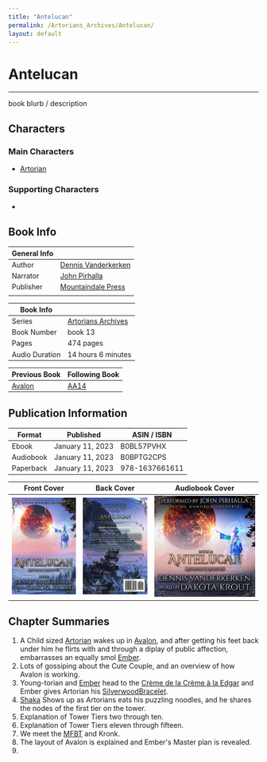 ```yaml
---
title: "Antelucan"
permalink: /Artorians_Archives/Antelucan/
layout: default
---
```



# Antelucan
---
book blurb / description

## Characters

### Main Characters
-   [Artorian](../../_Characters/ArtoriansArchives/Artorian.md)

### Supporting Characters
-  

## Book Info

| General Info |  |
|---|---|
| Author| [Dennis Vanderkerken](../../_Lexicon/DennisVanderkerken.md) |
| Narrator| [John Pirhalla](../../_Lexicon/JohnPirhalla.md) |
| Publisher |[Mountaindale Press](../../_Lexicon/MountaindalePress.md) |
| |  |

| Book Info |  |
|---|---|
| Series | [Artorians Archives](../ArtoriansArchives/ArtoriansArchives.md) |
| Book Number | book 13 |
| Pages | 474 pages |
| Audio Duration| 14 hours 6 minutes |

| Previous Book | Following Book |
|---|---|
| [Avalon](Avalon.md) | [AA14](../ArtoriansArchives/AA14.md) |

## Publication Information

| Format | Published | ASIN / ISBN |
|---|---|---|
| Ebook | January 11, 2023 | B0BL57PVHX |
| Audiobook | January 11, 2023 | B0BPTG2CPS |
| Paperback | January 11, 2023 | 978-1637661611 |

| Front Cover                                                                      | Back Cover                                                                               | Audiobook Cover |
| -------------------------------------------------------------------------------- | ---------------------------------------------------------------------------------------- | --------------- |
| ![antelucan_cover](../../images/ArtoriansArchives/Antelucan/antelucan_cover.jpg) | ![antelucan_backcover](../../images/ArtoriansArchives/Antelucan/antelucan_backcover.jpg) | ![antelucan_audiocover](../../images/ArtoriansArchives/Antelucan/antelucan_audiocover.jpg)                |

## Chapter Summaries
1. A Child sized [Artorian](../../_Characters/ArtoriansArchives/Artorian.md) wakes up in [Avalon](../../_Atlas/ArtoriansArchives/Avalon.md), and after getting his feet back under him he flirts with and through a diplay of public affection, embarrasses an equally smol [Ember](../../_Characters/ArtoriansArchives/Ember.md).
2. Lots of gossiping about the Cute Couple, and an overview of how Avalon is working.
3. Young-torian and [Ember](../../_Characters/ArtoriansArchives/Ember.md) head to the [Crème de la Crème à la Edgar](../../_Atlas/ArtoriansArchives/CrèmedelaCrèmeàlaEdgar.md) and Ember gives Artorian his [SilverwoodBracelet](../../_Lexicon/SilverwoodBracelet.md). 
4. [Shaka](../../_Characters/ArtoriansArchives/Shaka.md) Shows up as Artorians eats his puzzling noodles, and he shares the nodes of the first tier on the tower.
5. Explanation of Tower Tiers two through ten.
6. Explanation of Tower Tiers eleven through fifteen.
7. We meet the [MFBT](../../_Lexicon/MFBT.md) and Kronk.
8. The layout of Avalon is explained and Ember's Master plan is revealed.
9. 